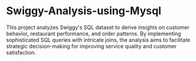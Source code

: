 # Swiggy-Analysis-using-Mysql
This project analyzes Swiggy's SQL dataset to derive insights on customer behavior, restaurant performance, and order patterns. By implementing sophisticated SQL queries with intricate joins, the analysis aims to facilitate strategic decision-making for improving service quality and customer satisfaction.
